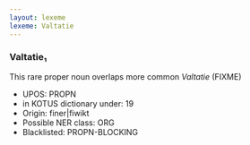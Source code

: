 ```yaml
---
layout: lexeme
lexeme: Valtatie
---
```


###  Valtatie₁

This rare proper noun overlaps more common *Valtatie* (FIXME)
* UPOS:  PROPN
* in KOTUS dictionary under:  19
* Origin:  finer|fiwikt
* Possible NER class:  ORG
* Blacklisted:  PROPN-BLOCKING

